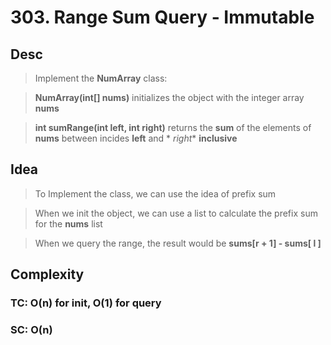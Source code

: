 # 303. Range Sum Query - Immutable

## Desc

> Implement the **NumArray** class:

> **NumArray(int[] nums)** initializes the object with the integer array **nums**

> **int sumRange(int left, int right)** returns the **sum** of the elements of **nums** between incides **left** and *
*right** **inclusive**

## Idea

> To Implement the class, we can use the idea of prefix sum

> When we init the object, we can use a list to calculate the prefix sum for the **nums** list

> When we query the range, the result would be **sums[r + 1] - sums[ l ]**

## Complexity

### TC: O(n) for init, O(1) for query

### SC: O(n)